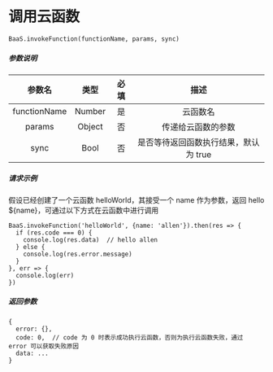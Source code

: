 # 调用云函数

`BaaS.invokeFunction(functionName, params, sync)`

##### 参数说明

|     参数名    |  类型   |  必填  |   描述   |
| :----------: | :----: | :----: | :-----: |
| functionName | Number |   是   | 云函数名 |
|    params    | Object |   否   | 传递给云函数的参数 |
|     sync     |  Bool  |   否   | 是否等待返回函数执行结果，默认为 true |

##### 请求示例

假设已经创建了一个云函数 helloWorld，其接受一个 name 作为参数，返回 hello ${name}，可通过以下方式在云函数中进行调用

```
BaaS.invokeFunction('helloWorld', {name: 'allen'}).then(res => {
  if (res.code === 0) {
    console.log(res.data)  // hello allen
  } else {
    console.log(res.error.message)
  }
}, err => {
  console.log(err)
})
```

##### 返回参数

```
{
  error: {},
  code: 0,  // code 为 0 时表示成功执行云函数，否则为执行云函数失败，通过 error 可以获取失败原因
  data: ...
}
```